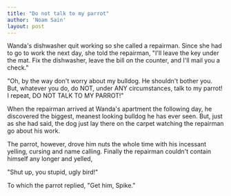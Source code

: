 ```yaml
---
title: "Do not talk to my parrot"
author: 'Noam Sain'
layout: post
---
```


Wanda's dishwasher quit working so she called a repairman. Since she had to go to work the next day, she told the repairman, "I'll leave the key under the mat. Fix the dishwasher, leave the bill on the counter, and I'll mail you a check."

"Oh, by the way don't worry about my bulldog. He shouldn't bother you. But, whatever you do, do NOT, under ANY circumstances, talk to my parrot! I repeat, DO NOT TALK TO MY PARROT!"

When the repairman arrived at Wanda's apartment the following day, he discovered the biggest, meanest looking bulldog he has ever seen. But, just as she had said, the dog just lay there on the carpet watching the repairman go about his work.

The parrot, however, drove him nuts the whole time with his incessant yelling, cursing and name calling. Finally the repairman couldn't contain himself any longer and yelled,

"Shut up, you stupid, ugly bird!"

To which the parrot replied, "Get him, Spike."